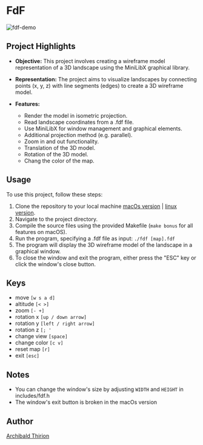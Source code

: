 # FdF 

![fdf-demo](https://github.com/Archips/FdF/blob/main/fdf_demo_hd.gif)

## Project Highlights

- **Objective:** This project involves creating a wireframe model representation of a 3D landscape using the MiniLibX graphical library.

- **Representation:** The project aims to visualize landscapes by connecting points (x, y, z) with line segments (edges) to create a 3D wireframe model.

- **Features:**
  - Render the model in isometric projection.
  - Read landscape coordinates from a .fdf file.
  - Use MiniLibX for window management and graphical elements.
  - Additional projection method (e.g. parallel).
  - Zoom in and out functionality.
  - Translation of the 3D model.
  - Rotation of the 3D model.
  - Chang the color of the map.

## Usage

To use this project, follow these steps:

1. Clone the repository to your local machine [macOs version](https://github.com/Archips/FdF_macOs) | [linux version](https://github.com/Archips/FdF_linux).  
2. Navigate to the project directory.
4. Compile the source files using the provided Makefile (`make bonus` for all features on macOS).
5. Run the program, specifying a .fdf file as input:
   `./fdf [map].fdf`
6. The program will display the 3D wireframe model of the landscape in a graphical window.
7. To close the window and exit the program, either press the "ESC" key or click the window's close button.

## Keys  

  - move         `[w s a d]`
  - altitude     `[< >]`
  - zoom         `[- +]`
  - rotation x   `[up / down arrow]`
  - rotation y   `[left / right arrow]`
  - rotation z   `[; '`
  - change view  `[space]`
  - change color `[c v]`
  - reset map    `[r]`
  - exit         `[esc]`

## Notes

  - You can change the window's size by adjusting `WIDTH` and `HEIGHT` in includes/fdf.h
  - The window's exit button is broken in the macOs version 

## Author

[Archibald Thirion](https://github.com/Archips)




